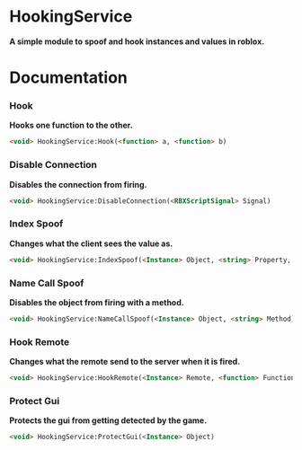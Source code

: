 # HookingService
**A simple module to spoof and hook instances and values in roblox.**
# Documentation
### Hook
**Hooks one function to the other.**
```html
<void> HookingService:Hook(<function> a, <function> b)
```
### Disable Connection
**Disables the connection from firing.**
```html
<void> HookingService:DisableConnection(<RBXScriptSignal> Signal)
```
### Index Spoof
**Changes what the client sees the value as.**
```html
<void> HookingService:IndexSpoof(<Instance> Object, <string> Property, <?> Value)
```
### Name Call Spoof
**Disables the object from firing with a method.**
```html
<void> HookingService:NameCallSpoof(<Instance> Object, <string> Method)
```
### Hook Remote
**Changes what the remote send to the server when it is fired.**
```html
<void> HookingService:HookRemote(<Instance> Remote, <function> Function)
```
### Protect Gui
**Protects the gui from getting detected by the game.**
```html
<void> HookingService:ProtectGui(<Instance> Object)
```
